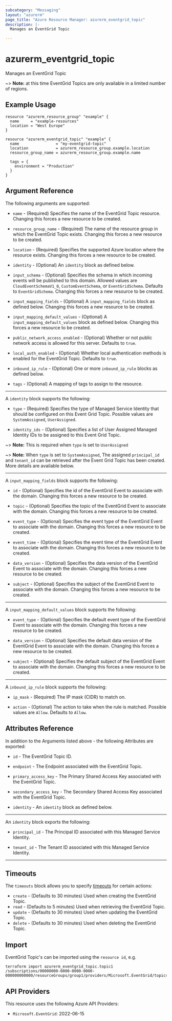 ```yaml
---
subcategory: "Messaging"
layout: "azurerm"
page_title: "Azure Resource Manager: azurerm_eventgrid_topic"
description: |-
  Manages an EventGrid Topic

---
```


# azurerm_eventgrid_topic

Manages an EventGrid Topic

~> **Note:** at this time EventGrid Topics are only available in a limited number of regions.

## Example Usage

```hcl
resource "azurerm_resource_group" "example" {
  name     = "example-resources"
  location = "West Europe"
}

resource "azurerm_eventgrid_topic" "example" {
  name                = "my-eventgrid-topic"
  location            = azurerm_resource_group.example.location
  resource_group_name = azurerm_resource_group.example.name

  tags = {
    environment = "Production"
  }
}
```

## Argument Reference

The following arguments are supported:

* `name` - (Required) Specifies the name of the EventGrid Topic resource. Changing this forces a new resource to be created.

* `resource_group_name` - (Required) The name of the resource group in which the EventGrid Topic exists. Changing this forces a new resource to be created.

* `location` - (Required) Specifies the supported Azure location where the resource exists. Changing this forces a new resource to be created.

* `identity` - (Optional) An `identity` block as defined below.

* `input_schema` - (Optional) Specifies the schema in which incoming events will be published to this domain. Allowed values are `CloudEventSchemaV1_0`, `CustomEventSchema`, or `EventGridSchema`. Defaults to `EventGridSchema`. Changing this forces a new resource to be created.

* `input_mapping_fields` - (Optional) A `input_mapping_fields` block as defined below. Changing this forces a new resource to be created.

* `input_mapping_default_values` - (Optional) A `input_mapping_default_values` block as defined below. Changing this forces a new resource to be created.

* `public_network_access_enabled` - (Optional) Whether or not public network access is allowed for this server. Defaults to `true`.

* `local_auth_enabled` - (Optional) Whether local authentication methods is enabled for the EventGrid Topic. Defaults to `true`.

* `inbound_ip_rule` - (Optional) One or more `inbound_ip_rule` blocks as defined below.

* `tags` - (Optional) A mapping of tags to assign to the resource.

---

A `identity` block supports the following:

* `type` - (Required) Specifies the type of Managed Service Identity that should be configured on this Event Grid Topic. Possible values are `SystemAssigned`, `UserAssigned`.

* `identity_ids` - (Optional) Specifies a list of User Assigned Managed Identity IDs to be assigned to this Event Grid Topic.

~> **Note:** This is required when `type` is set to `UserAssigned`

~> **Note:** When `type` is set to `SystemAssigned`, The assigned `principal_id` and `tenant_id` can be retrieved after the Event Grid Topic has been created. More details are available below.

---

A `input_mapping_fields` block supports the following:

* `id` - (Optional) Specifies the id of the EventGrid Event to associate with the domain. Changing this forces a new resource to be created.

* `topic` - (Optional) Specifies the topic of the EventGrid Event to associate with the domain. Changing this forces a new resource to be created.

* `event_type` - (Optional) Specifies the event type of the EventGrid Event to associate with the domain. Changing this forces a new resource to be created.

* `event_time` - (Optional) Specifies the event time of the EventGrid Event to associate with the domain. Changing this forces a new resource to be created.

* `data_version` - (Optional) Specifies the data version of the EventGrid Event to associate with the domain. Changing this forces a new resource to be created.

* `subject` - (Optional) Specifies the subject of the EventGrid Event to associate with the domain. Changing this forces a new resource to be created.

---

A `input_mapping_default_values` block supports the following:

* `event_type` - (Optional) Specifies the default event type of the EventGrid Event to associate with the domain. Changing this forces a new resource to be created.

* `data_version` - (Optional) Specifies the default data version of the EventGrid Event to associate with the domain. Changing this forces a new resource to be created.

* `subject` - (Optional) Specifies the default subject of the EventGrid Event to associate with the domain. Changing this forces a new resource to be created.

---

A `inbound_ip_rule` block supports the following:

* `ip_mask` - (Required) The IP mask (CIDR) to match on.

* `action` - (Optional) The action to take when the rule is matched. Possible values are `Allow`. Defaults to `Allow`.

## Attributes Reference

In addition to the Arguments listed above - the following Attributes are exported:

* `id` - The EventGrid Topic ID.

* `endpoint` - The Endpoint associated with the EventGrid Topic.

* `primary_access_key` - The Primary Shared Access Key associated with the EventGrid Topic.

* `secondary_access_key` - The Secondary Shared Access Key associated with the EventGrid Topic.

* `identity` - An `identity` block as defined below.

---

An `identity` block exports the following:

* `principal_id` - The Principal ID associated with this Managed Service Identity.

* `tenant_id` - The Tenant ID associated with this Managed Service Identity.

---

## Timeouts

The `timeouts` block allows you to specify [timeouts](https://www.terraform.io/language/resources/syntax#operation-timeouts) for certain actions:

* `create` - (Defaults to 30 minutes) Used when creating the EventGrid Topic.
* `read` - (Defaults to 5 minutes) Used when retrieving the EventGrid Topic.
* `update` - (Defaults to 30 minutes) Used when updating the EventGrid Topic.
* `delete` - (Defaults to 30 minutes) Used when deleting the EventGrid Topic.

## Import

EventGrid Topic's can be imported using the `resource id`, e.g.

```shell
terraform import azurerm_eventgrid_topic.topic1 /subscriptions/00000000-0000-0000-0000-000000000000/resourceGroups/group1/providers/Microsoft.EventGrid/topics/topic1
```

## API Providers
<!-- This section is generated, changes will be overwritten -->
This resource uses the following Azure API Providers:

* `Microsoft.EventGrid`: 2022-06-15
